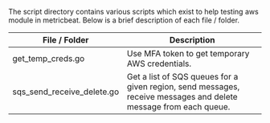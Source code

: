 The script directory contains various scripts which exist to help testing aws module in metricbeat.
Below is a brief description of each file / folder.


| File / Folder              | Description                                                                                                      |
|----------------------------|------------------------------------------------------------------------------------------------------------------|
| get_temp_creds.go          | Use MFA token to get temporary AWS credentials.                                                                  |
| sqs_send_receive_delete.go | Get a list of SQS queues for a given region, send messages, receive messages and delete message from each queue. |
